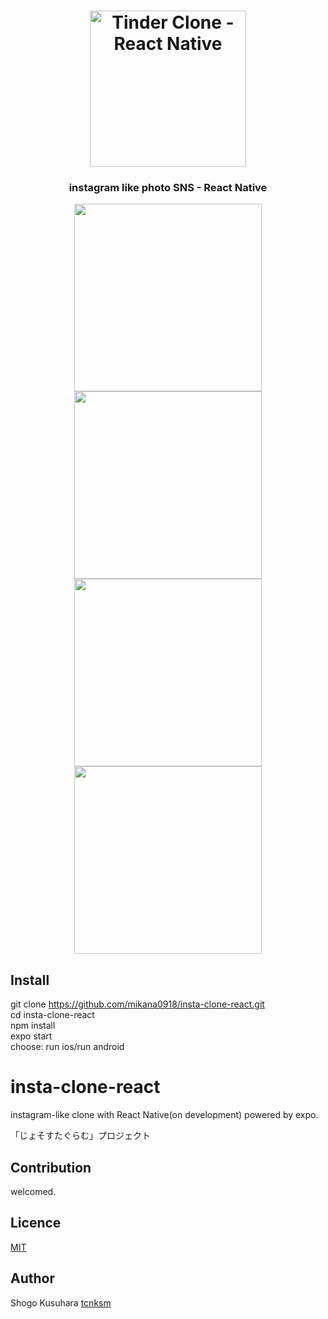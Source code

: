 <h1 align="center">
<img
		width="250"
		alt="Tinder Clone - React Native"
		src="https://github.com/mikana0918/insta-clone-react/blob/master/スクリーンショット 2019-09-16 21.56.31.png">
</h1>
<h3 align="center">
	instagram like photo SNS - React Native
</h3>

<p align="center">
	<img src="https://github.com/mikana0918/insta-clone-react/blob/master/SS1.png" width="300">
	<img src="https://github.com/mikana0918/insta-clone-react/blob/master/SS2.png.png" width="300">
	<img src="https://github.com/mikana0918/insta-clone-react/blob/master/SS3.png" width="300">
	<img src="https://github.com/mikana0918/insta-clone-react/blob/master/SS4.png" width="300">
</p>

## Install

git clone https://github.com/mikana0918/insta-clone-react.git</br>
cd insta-clone-react</br>
npm install</br>
expo start</br>
choose: run ios/run android

# insta-clone-react

instagram-like clone with React Native(on development)
powered by expo.</br>

「じょそすたぐらむ」プロジェクト</br>

## Contribution

welcomed.

## Licence

[MIT](https://github.com/tcnksm/tool/blob/master/LICENCE)

## Author

Shogo Kusuhara
[tcnksm](https://github.com/tcnksm)
